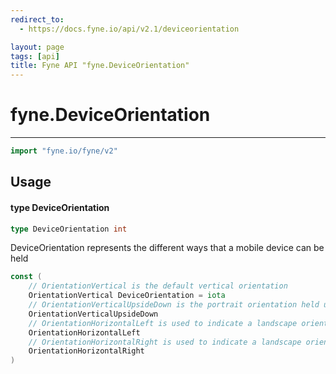 ```yaml
---
redirect_to:
  - https://docs.fyne.io/api/v2.1/deviceorientation

layout: page
tags: [api]
title: Fyne API "fyne.DeviceOrientation"
---
```



# fyne.DeviceOrientation
---
```go
import "fyne.io/fyne/v2"
```

## Usage

#### type DeviceOrientation

```go
type DeviceOrientation int
```

DeviceOrientation represents the different ways that a mobile device can be held

```go
const (
	// OrientationVertical is the default vertical orientation
	OrientationVertical DeviceOrientation = iota
	// OrientationVerticalUpsideDown is the portrait orientation held upside down
	OrientationVerticalUpsideDown
	// OrientationHorizontalLeft is used to indicate a landscape orientation with the top to the left
	OrientationHorizontalLeft
	// OrientationHorizontalRight is used to indicate a landscape orientation with the top to the right
	OrientationHorizontalRight
)
```
